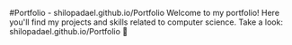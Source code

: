 
#Portfolio - shilopadael.github.io/Portfolio
Welcome to my portfolio! Here you'll find my projects and skills related to computer science.
Take a look: shilopadael.github.io/Portfolio 🚀
